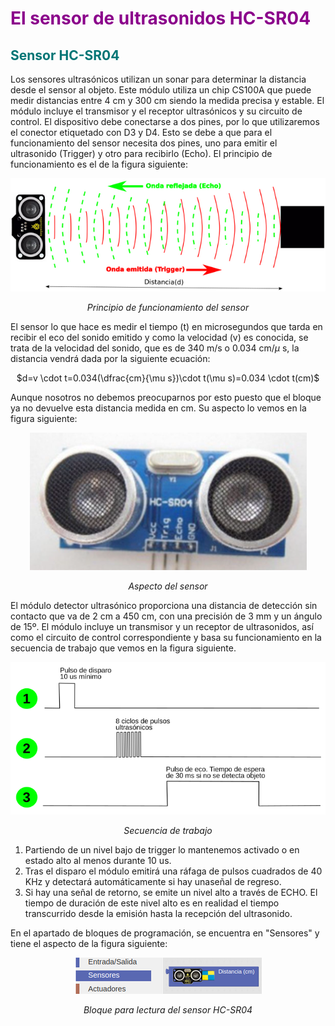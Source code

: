 # <FONT COLOR=#8B008B>El sensor de ultrasonidos HC-SR04</font>

## <FONT COLOR=#007575>**Sensor HC-SR04**</font>
Los sensores ultrasónicos utilizan un sonar para determinar la distancia desde el sensor al objeto. Este módulo utiliza un chip CS100A que puede medir distancias entre 4 cm y 300 cm siendo la medida precisa y estable. El módulo incluye el transmisor y el receptor ultrasónicos y su circuito de control. El dispositivo debe conectarse a dos pines, por lo que utilizaremos el conector etiquetado con D3 y D4. Esto se debe a que para el funcionamiento del sensor necesita dos pines, uno para emitir el ultrasonido (Trigger) y otro para recibirlo (Echo).
El principio de funcionamiento es el de la figura siguiente:

<center>

![Principio de funcionamiento del sensor](../img/Tactividades/us/principio.png)

*Principio de funcionamiento del sensor*

</center>

El sensor lo que hace es medir el tiempo (t) en microsegundos que tarda en recibir el eco del sonido emitido y como la velocidad (v) es conocida, se trata de la velocidad del sonido, que es de 340 m/s o 0.034 cm/$\mu$ s, la distancia vendrá dada por la siguiente ecuación:

<center>

$d=v \cdot t=0.034(\dfrac{cm}{\mu s})\cdot t(\mu s)=0.034 \cdot t(cm)$

</center>

Aunque nosotros no debemos preocuparnos por esto puesto que el bloque ya no devuelve esta distancia medida en cm. Su aspecto lo vemos en la figura siguiente:

<center>

![Aspecto del sensor](../img/Tactividades/us/aspecto.png)

*Aspecto del sensor*

</center>

El módulo detector ultrasónico proporciona una distancia de detección sin contacto que va de 2 cm a 450 cm, con una precisión de 3 mm y un ángulo de 15º. El módulo incluye un transmisor y un receptor de ultrasonidos, así como el circuito de control correspondiente y basa su funcionamiento en la secuencia de trabajo que vemos en la figura siguiente.

<center>

![Secuencia de trabajo](../img/Tactividades/us/secuencia.png)

*Secuencia de trabajo*

</center>

1. Partiendo de un nivel bajo de trigger lo mantenemos activado o en estado alto al menos durante 10 us.
2. Tras el disparo el módulo emitirá una ráfaga de pulsos cuadrados de 40 KHz y detectará automáticamente si hay unaseñal de regreso.
3. Si hay una señal de retorno, se emite un nivel alto a través de ECHO. El tiempo de duración de este nivel alto es en realidad el tiempo transcurrido desde la emisión hasta la recepción del ultrasonido.

En el apartado de bloques de programación, se encuentra en "Sensores" y tiene el aspecto de la figura siguiente:

<center>

![Bloque para lectura del sensor HC-SR04](../img/Tactividades/us/bloque.png)

*Bloque para lectura del sensor HC-SR04*

</center>
